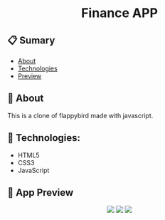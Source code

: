 <h1 align="center">
Finance APP 
</h1>

## 📋 Sumary

- [About](#-About)
- [Technologies](#-Technologies)
- [Preview](#-App-Preview)


## 📖 About

This is a clone of flappybird made with javascript.

## 🚀 Technologies:

- HTML5
- CSS3
- JavaScript

## 🚀  App Preview 

<p align="center">
  <img src="https://github.com/mohamedstt/financeapp/blob/master/assets/read.gif">
  <img src="https://github.com/mohamedstt/financeapp/blob/master/assets/homePsDesktop">
  <img src="https://github.com/mohamedstt/financeapp/blob/master/assets/read.gif">
</p>
